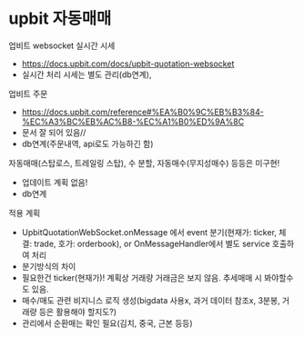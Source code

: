 # upbit 자동매매

업비트 websocket 실시간 시세
- https://docs.upbit.com/docs/upbit-quotation-websocket
- 실시간 처리 시세는 별도 관리(db연계), 

업비트 주문
- https://docs.upbit.com/reference#%EA%B0%9C%EB%B3%84-%EC%A3%BC%EB%AC%B8-%EC%A1%B0%ED%9A%8C
- 문서 잘 되어 있음//
- db연계(주문내역, api로도 가능하긴 함)

자동매매(스탑로스, 트레일링 스탑), 수 분할, 자동매수(무지성매수) 등등은 미구현!
- 업데이트 계획 없음!
- db연계

적용 계획
- UpbitQuotationWebSocket.onMessage 에서 event 분기(현재가: ticker, 체결: trade, 호가: orderbook),  or OnMessageHandler에서 별도 service 호출하여 처리
- 분기방식의 차이
- 필요한건 ticker(현재가)! 계획상 거래량 거래금은 보지 않음. 추세매매 시 봐야할수도 있음.
- 매수/매도 관련 비지니스 로직 생성(bigdata 사용x, 과거 데이터 참조x, 3분봉, 거래량 등은 활용해야 할지도?)
- 관리에서 순환매는 확인 필요(김치, 중국, 근본 등등)

